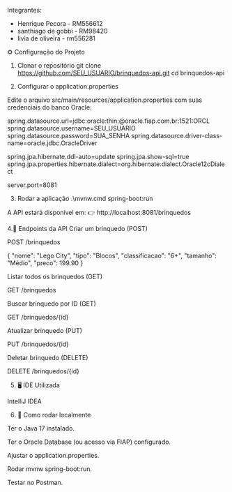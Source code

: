 
Integrantes:
- Henrique Pecora - RM556612
- santhiago de gobbi - RM98420
- livia de oliveira - rm556281

⚙️ Configuração do Projeto
1. Clonar o repositório
git clone https://github.com/SEU_USUARIO/brinquedos-api.git
cd brinquedos-api

2. Configurar o application.properties

Edite o arquivo src/main/resources/application.properties com suas credenciais do banco Oracle:

spring.datasource.url=jdbc:oracle:thin:@oracle.fiap.com.br:1521:ORCL
spring.datasource.username=SEU_USUARIO
spring.datasource.password=SUA_SENHA
spring.datasource.driver-class-name=oracle.jdbc.OracleDriver

spring.jpa.hibernate.ddl-auto=update
spring.jpa.show-sql=true
spring.jpa.properties.hibernate.dialect=org.hibernate.dialect.Oracle12cDialect

server.port=8081

3. Rodar a aplicação
.\mvnw.cmd spring-boot:run


A API estará disponível em:
👉 http://localhost:8081/brinquedos

4.📌 Endpoints da API
Criar um brinquedo (POST)

POST /brinquedos

{
  "nome": "Lego City",
  "tipo": "Blocos",
  "classificacao": "6+",
  "tamanho": "Médio",
  "preco": 199.90
}

Listar todos os brinquedos (GET)

GET /brinquedos

Buscar brinquedo por ID (GET)

GET /brinquedos/{id}

Atualizar brinquedo (PUT)

PUT /brinquedos/{id}

Deletar brinquedo (DELETE)

DELETE /brinquedos/{id}



5. 🖥 IDE Utilizada

IntelliJ IDEA 

6. 🚀 Como rodar localmente

Ter o Java 17 instalado.

Ter o Oracle Database (ou acesso via FIAP) configurado.

Ajustar o application.properties.

Rodar mvnw spring-boot:run.

Testar no Postman.
